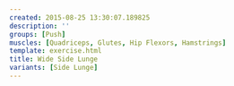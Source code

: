 ```yaml
---
created: 2015-08-25 13:30:07.189825
description: ''
groups: [Push]
muscles: [Quadriceps, Glutes, Hip Flexors, Hamstrings]
template: exercise.html
title: Wide Side Lunge
variants: [Side Lunge]
---
```

